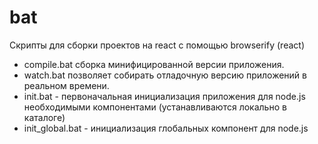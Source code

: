 # bat
Скрипты для сборки проектов на react с помощью browserify (react)

* compile.bat сборка минифицированной версии приложения. 
* watch.bat позволяет собирать отладочную версию приложений в реальном времени.
* init.bat - первоначальная инициализация приложения для node.js необходимыми компонентами (устанавливаются локально в каталоге)
* init_global.bat - инициализация глобальных компонент для node.js
